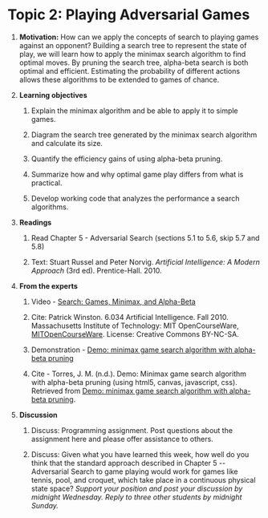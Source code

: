 # Topic 2: Playing Adversarial Games

1. **Motivation:**  How can we apply the concepts of search to playing games against an opponent?  Building a search tree to represent the state of play, we will learn how to apply the minimax search algorithm to find optimal moves.  By pruning the search tree, alpha-beta search is both optimal and efficient.  Estimating the probability of different actions allows these algorithms to be extended to games of chance.

1. **Learning objectives**

    1. Explain the minimax algorithm and be able to apply it to simple games.

    1. Diagram the search tree generated by the minimax search algorithm and calculate its size.

    1. Quantify the efficiency gains of using alpha-beta pruning.

    1. Summarize how and why optimal game play differs from what is practical.

    1. Develop working code that analyzes the performance a search algorithms.

1. **Readings**

    1. Read Chapter 5 - Adversarial Search (sections 5.1 to 5.6, skip 5.7 and 5.8)

    1. Text: Stuart Russel and Peter Norvig. _Artificial Intelligence: A Modern Approach_ (3rd ed). Prentice-Hall. 2010.

1. **From the experts**

    1. Video - [Search: Games, Minimax, and Alpha-Beta](https://youtu.be/STjW3eH0Cik)

    1. Cite: Patrick Winston. 6.034 Artificial Intelligence. Fall 2010. Massachusetts Institute of Technology: MIT OpenCourseWare, [MITOpenCourseWare](https://ocw.mit.edu). License: Creative Commons BY-NC-SA.

    1. Demonstration - [Demo: minimax game search algorithm with alpha-beta pruning](http://homepage.ufp.pt/jtorres/ensino/ia/alfabeta.html)

    1. Cite - Torres, J. M. (n.d.). Demo: Minimax game search algorithm with alpha-beta pruning (using html5, canvas, javascript, css). Retrieved from [Demo: minimax game search algorithm with alpha-beta pruning](http://homepage.ufp.pt/jtorres/ensino/ia/alfabeta.html).

1. **Discussion**

    1. Discuss:  Programming assignment. Post questions about the assignment here and please offer assistance to others.

    1. Discuss:  Given what you have learned this week, how well do you think that the standard approach described in Chapter 5 -- Adversarial Search to game playing would work for games like tennis, pool, and croquet, which take place in a continuous physical state space?  _Support your position and post your discussion by midnight Wednesday.  Reply to three other students by midnight Sunday._
